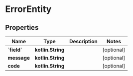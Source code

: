 
# ErrorEntity

## Properties
Name | Type | Description | Notes
------------ | ------------- | ------------- | -------------
**&#x60;field&#x60;** | **kotlin.String** |  |  [optional]
**message** | **kotlin.String** |  |  [optional]
**code** | **kotlin.String** |  |  [optional]



